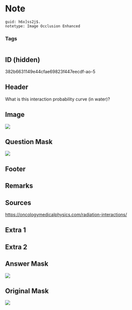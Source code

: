# Note
```
guid: h6x]ss2j$.
notetype: Image Occlusion Enhanced
```

### Tags
```
```

## ID (hidden)
382b6631149e44cfae69823f447eecdf-ao-5

## Header
What is this interaction probability curve (in water)?

## Image
<img src="tmpxnbheprt.png" />

## Question Mask
<img src="382b6631149e44cfae69823f447eecdf-ao-5-Q.svg" />

## Footer


## Remarks


## Sources
https://oncologymedicalphysics.com/radiation-interactions/

## Extra 1


## Extra 2


## Answer Mask
<img src="382b6631149e44cfae69823f447eecdf-ao-5-A.svg" />

## Original Mask
<img src="382b6631149e44cfae69823f447eecdf-ao-O.svg" />

